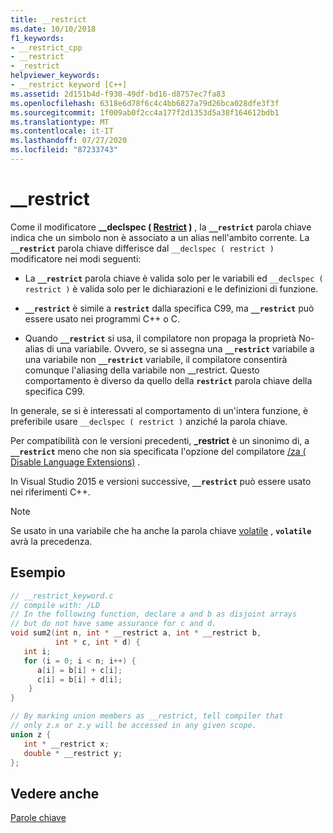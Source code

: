 ```yaml
---
title: __restrict
ms.date: 10/10/2018
f1_keywords:
- __restrict_cpp
- __restrict
- _restrict
helpviewer_keywords:
- __restrict keyword [C++]
ms.assetid: 2d151b4d-f930-49df-bd16-d8757ec7fa83
ms.openlocfilehash: 6318e6d78f6c4c4bb6827a79d26bca028dfe3f3f
ms.sourcegitcommit: 1f009ab0f2cc4a177f2d1353d5a38f164612bdb1
ms.translationtype: MT
ms.contentlocale: it-IT
ms.lasthandoff: 07/27/2020
ms.locfileid: "87233743"
---
```

# <a name="__restrict"></a>__restrict

Come il modificatore **__declspec ( [Restrict](../cpp/restrict.md) )** , la **`__restrict`** parola chiave indica che un simbolo non è associato a un alias nell'ambito corrente. La **`__restrict`** parola chiave differisce dal `__declspec ( restrict )` modificatore nei modi seguenti:

- La **`__restrict`** parola chiave è valida solo per le variabili ed `__declspec ( restrict )` è valida solo per le dichiarazioni e le definizioni di funzione.

- **`__restrict`** è simile a **`restrict`** dalla specifica C99, ma **`__restrict`** può essere usato nei programmi C++ o C.

- Quando **`__restrict`** si usa, il compilatore non propaga la proprietà No-alias di una variabile. Ovvero, se si assegna una **`__restrict`** variabile a una variabile non **`__restrict`** variabile, il compilatore consentirà comunque l'aliasing della variabile non __restrict. Questo comportamento è diverso da quello della **`restrict`** parola chiave della specifica C99.

In generale, se si è interessati al comportamento di un'intera funzione, è preferibile usare `__declspec ( restrict )` anziché la parola chiave.

Per compatibilità con le versioni precedenti, **_restrict** è un sinonimo di, a **`__restrict`** meno che non sia specificata l'opzione del compilatore [/za \( Disable Language Extensions)](../build/reference/za-ze-disable-language-extensions.md) .

In Visual Studio 2015 e versioni successive, **`__restrict`** può essere usato nei riferimenti C++.

> [!NOTE]
> Se usato in una variabile che ha anche la parola chiave [volatile](../cpp/volatile-cpp.md) , **`volatile`** avrà la precedenza.

## <a name="example"></a>Esempio

```cpp
// __restrict_keyword.c
// compile with: /LD
// In the following function, declare a and b as disjoint arrays
// but do not have same assurance for c and d.
void sum2(int n, int * __restrict a, int * __restrict b,
          int * c, int * d) {
   int i;
   for (i = 0; i < n; i++) {
      a[i] = b[i] + c[i];
      c[i] = b[i] + d[i];
    }
}

// By marking union members as __restrict, tell compiler that
// only z.x or z.y will be accessed in any given scope.
union z {
   int * __restrict x;
   double * __restrict y;
};
```

## <a name="see-also"></a>Vedere anche

[Parole chiave](../cpp/keywords-cpp.md)
